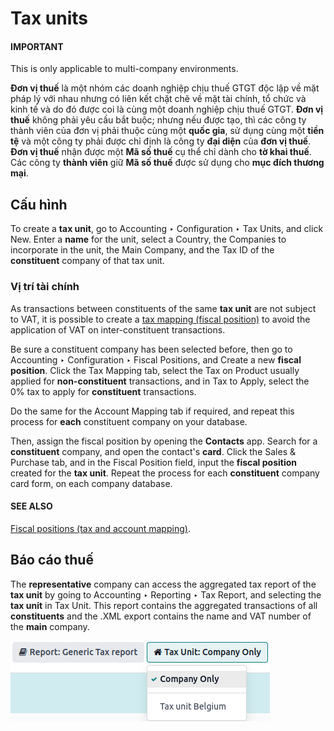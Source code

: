 # Tax units

#### IMPORTANT
This is only applicable to multi-company environments.

**Đơn vị thuế** là một nhóm các doanh nghiệp chịu thuế GTGT độc lập về mặt pháp lý với nhau nhưng có liên kết chặt chẽ về mặt tài chính, tổ chức và kinh tế và do đó được coi là cùng một doanh nghiệp chịu thuế GTGT. **Đơn vị thuế** không phải yêu cầu bắt buộc; nhưng nếu được tạo, thì các công ty thành viên của đơn vị phải thuộc cùng một **quốc gia**, sử dụng cùng một **tiền tệ** và một công ty phải được chỉ định là công ty **đại diện** của **đơn vị thuế**. **Đơn vị thuế** nhận được một **Mã số thuế** cụ thể chỉ dành cho **tờ khai thuế**. Các công ty **thành viên** giữ **Mã số thuế** được sử dụng cho **mục đích thương mại**.

## Cấu hình

To create a **tax unit**, go to Accounting ‣ Configuration ‣ Tax Units, and
click New. Enter a **name** for the unit, select a Country, the
Companies to incorporate in the unit, the Main Company, and the
Tax ID of the **constituent** company of that tax unit.

### Vị trí tài chính

As transactions between constituents of the same **tax unit** are not subject to VAT, it is possible
to create a [tax mapping (fiscal position)](../taxes/fiscal_positions.md) to avoid the
application of VAT on inter-constituent transactions.

Be sure a constituent company has been selected before, then go to Accounting ‣
Configuration ‣ Fiscal Positions, and Create a new **fiscal position**. Click the
Tax Mapping tab, select the Tax on Product usually applied for
**non-constituent** transactions, and in Tax to Apply, select the 0% tax to apply for
**constituent** transactions.

Do the same for the Account Mapping tab if required, and repeat this process for
**each** constituent company on your database.

Then, assign the fiscal position by opening the **Contacts** app. Search for a **constituent**
company, and open the contact's **card**. Click the Sales & Purchase tab, and in the
Fiscal Position field, input the **fiscal position** created for the **tax unit**.
Repeat the process for each **constituent** company card form, on each company database.

#### SEE ALSO
[Fiscal positions (tax and account mapping)](../taxes/fiscal_positions.md).

## Báo cáo thuế

The **representative** company can access the aggregated tax report of the **tax unit** by going to
Accounting ‣ Reporting ‣ Tax Report, and selecting the **tax unit** in
Tax Unit. This report contains the aggregated transactions of all **constituents** and
the .XML export contains the name and VAT number of the **main** company.

![tax unit tax report](../../../../.gitbook/assets/report.png)
